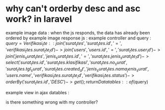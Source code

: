 
# why can't orderby desc and asc work? in laravel

example image data :
when the js responds, the data has already been ordered by
example image response js :
example controller and query :
$query = Verifikasi_tte::join('surat_ttes', 'surat_ttes.id', '=', 'verifikasi_ttes.surat_tte_id')
                 ->join('users', 'users.id', '=', 'surat_ttes.user_id')
                 ->join('jenis_surat_ttes', 'jenis_surat_ttes.id', '=', 'surat_ttes.jenis_surat_tte_id')
                 ->select('surat_ttes.id','surat_ttes.klasifikasi','surat_ttes.no_surat','surat_ttes.tgl_surat','surat_ttes.created_at',
                 'jenis_surat_ttes.nama_jenis_surat','users.name','verifikasi_ttes.surat_tte_id','verifikasi_ttes.status')
                 ->orderBy('surat_ttes.id','DESC')->get();
          return Datatables::of($query)

example view in ajax datables :
<script type="text/javascript">
    $(function (e) {
            $('#data-table').DataTable({
            pageLength: 10,
            processing: true,
            serverSide: true,
            stateSave: true,
            ajax: "{{ url ('/verifikasi/data') }}",
            columns: [
                {data: 'name', name: 'name'},
                {data: 'nama_jenis_surat', name: 'nama_jenis_surat'},
                {data: 'no_surat', name: 'no_surat'},
                {data: 'dates', name: 'dates'},
                {data: 'status', name: 'status'},
                {data: 'action', name: 'action', orderable: false, searchable: false}
        ]
        });
    });
</script>

is there something wrong with my controller?

        
